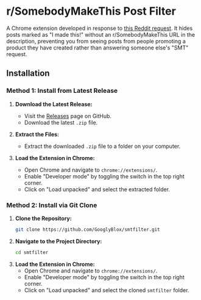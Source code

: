 # r/SomebodyMakeThis Post Filter

A Chrome extension developed in response to [this Reddit request](https://www.reddit.com/r/SomebodyMakeThis/comments/1dpisc7/a_browser_extension_for_somebodymakethis/). It hides posts marked as "I made this!" without an r/SomebodyMakeThis URL in the description, preventing you from seeing posts from people promoting a product they have created rather than answering someone else's "SMT" request.

## Installation

### Method 1: Install from Latest Release

1. **Download the Latest Release:**
   - Visit the [Releases](https://github.com/GooglyBlox/smtfilter/releases) page on GitHub.
   - Download the latest `.zip` file.

2. **Extract the Files:**
   - Extract the downloaded `.zip` file to a folder on your computer.

3. **Load the Extension in Chrome:**
   - Open Chrome and navigate to `chrome://extensions/`.
   - Enable "Developer mode" by toggling the switch in the top right corner.
   - Click on "Load unpacked" and select the extracted folder.

### Method 2: Install via Git Clone

1. **Clone the Repository:**
   ```bash
   git clone https://github.com/GooglyBlox/smtfilter.git
   ```
2. **Navigate to the Project Directory:**
   ```bash
   cd smtfilter
   ```
3. **Load the Extension in Chrome:**
   - Open Chrome and navigate to `chrome://extensions/`.
   - Enable "Developer mode" by toggling the switch in the top right corner.
   - Click on "Load unpacked" and select the cloned `smtfilter` folder.
